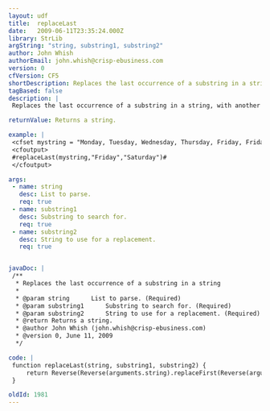 ```yaml
---
layout: udf
title:  replaceLast
date:   2009-06-11T23:35:24.000Z
library: StrLib
argString: "string, substring1, substring2"
author: John Whish
authorEmail: john.whish@crisp-ebusiness.com
version: 0
cfVersion: CF5
shortDescription: Replaces the last occurrence of a substring in a string
tagBased: false
description: |
 Replaces the last occurrence of a substring in a string, with another string.

returnValue: Returns a string.

example: |
 <cfset mystring = "Monday, Tuesday, Wednesday, Thursday, Friday, Friday, Sunday" />
 <cfoutput>
 #replaceLast(mystring,"Friday","Saturday")#
 </cfoutput>

args:
 - name: string
   desc: List to parse.
   req: true
 - name: substring1
   desc: Substring to search for.
   req: true
 - name: substring2
   desc: String to use for a replacement.
   req: true


javaDoc: |
 /**
  * Replaces the last occurrence of a substring in a string
  * 
  * @param string      List to parse. (Required)
  * @param substring1      Substring to search for. (Required)
  * @param substring2      String to use for a replacement. (Required)
  * @return Returns a string. 
  * @author John Whish (john.whish@crisp-ebusiness.com) 
  * @version 0, June 11, 2009 
  */

code: |
 function replaceLast(string, substring1, substring2) {
     return Reverse(Reverse(arguments.string).replaceFirst(Reverse(arguments.substring1),Reverse(arguments.substring2)));
 }

oldId: 1981
---
```


